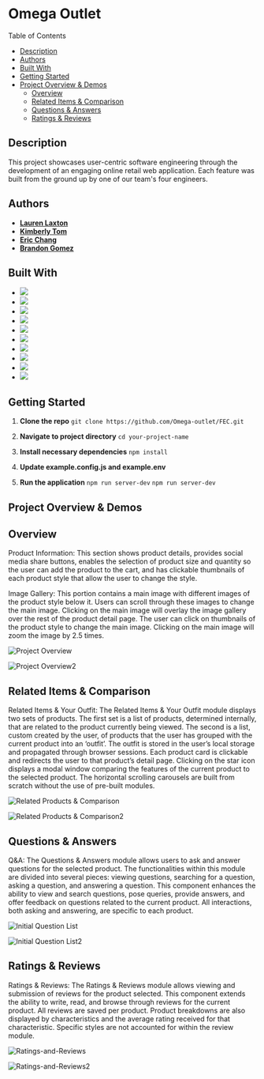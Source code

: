 # Omega Outlet

Table of Contents
- [Description](#description)
- [Authors](#authors)
- [Built With](#built-with)
- [Getting Started](#getting-started)
- [Project Overview & Demos](#project-overview--demos)
   - [Overview](#overview)
   - [Related Items & Comparison](#related-items--comparison)
   - [Questions & Answers](#questions--answers)
   - [Ratings & Reviews](#ratings--reviews)

## Description
This project showcases user-centric software engineering through the development of an engaging online retail web application. Each feature was built from the ground up by one of our team's four engineers.

## Authors

- [**Lauren Laxton**](https://github.com/LLaxt)
- [**Kimberly Tom**](https://github.com/tomki1)
- [**Eric Chang**](https://github.com/ESC8504)
- [**Brandon Gomez**](https://github.com/bgomez9212)

## Built With

- ![](https://img.shields.io/badge/-JavaScript-F7DF1E?style=flat-square&logo=javascript&logoColor=black)
- ![](https://img.shields.io/badge/-React-61DAFB?style=flat-square&logo=react&logoColor=white)
- ![](https://img.shields.io/badge/-HTML5-E34F26?style=flat-square&logo=html5&logoColor=white)
- ![](https://img.shields.io/badge/-CSS3-1572B6?style=flat-square&logo=css3&logoColor=white)
- ![](https://img.shields.io/badge/-Node.js-339933?style=flat-square&logo=node.js&logoColor=white)
- ![](https://img.shields.io/badge/-Express-black?style=flat-square&logo=express&logoColor=white)
- ![](https://img.shields.io/badge/-Amazon_AWS-232F3E?style=flat-square&logo=amazon-aws&logoColor=white)
- ![](https://img.shields.io/badge/-Jest-C21325?style=flat-square&logo=jest&logoColor=white)
- ![](https://img.shields.io/badge/-Git-F05032?style=flat-square&logo=git&logoColor=white)
- ![](https://img.shields.io/badge/-ESLint-4B32C3?style=flat-square&logo=eslint&logoColor=white)

## Getting Started

1. **Clone the repo**
   `git clone https://github.com/Omega-outlet/FEC.git`

2. **Navigate to project directory**
   `cd your-project-name`

3. **Install necessary dependencies**
   `npm install`

4. **Update example.config.js and example.env**

5. **Run the application**
   `npm run server-dev`
   `npm run server-dev`

## Project Overview & Demos

## Overview
Product Information: This section shows product details, provides social media share buttons, enables the selection of product size and quantity so the user can add the product to the cart, and has clickable thumbnails of each product style that allow the user to change the style.

Image Gallery: This portion contains a main image with different images of the product style below it.  Users can scroll through these images to change the main image.  Clicking on the main image will overlay the image gallery over the rest of the product detail page. The user can click on thumbnails of the product style to change the main image.  Clicking on the main image will zoom the image by 2.5 times.

![Project Overview](./images/overview.png)

![Project Overview2](./images/overviewZoom.png)

## Related Items & Comparison
Related Items & Your Outfit: The Related Items & Your Outfit module displays two sets of products. The first set is a list of products, determined internally, that are related to the product currently being viewed. The second is a list, custom created by the user, of products that the user has grouped with the current product into an ‘outfit’. The outfit is stored in the user’s local storage and propagated through browser sessions. Each product card is clickable and redirects the user to that product’s detail page. Clicking on the star icon displays a modal window comparing the features of the current product to the selected product. The horizontal scrolling carousels are built from scratch without the use of pre-built modules.

![Related Products & Comparison](./images/relatedItems.png)

![Related Products & Comparison2](./images/yourOutfit.png)

## Questions & Answers
Q&A: The Questions & Answers module allows users to ask and answer questions for the selected product. The functionalities within this module are divided into several pieces: viewing questions, searching for a question, asking a question, and answering a question. This component enhances the ability to view and search questions, pose queries, provide answers, and offer feedback on questions related to the current product. All interactions, both asking and answering, are specific to each product.

![Initial Question List](./images/questionsAndAnswers.png)

![Initial Question List2](./images/askYourQuestion.png)

## Ratings & Reviews
Ratings & Reviews: The Ratings & Reviews module allows viewing and submission of reviews for the product selected. This component extends the ability to write, read, and browse through reviews for the current product. All reviews are saved per product. Product breakdowns are also displayed by characteristics and the average rating received for that characteristic. Specific styles are not accounted for within the review module.

![Ratings-and-Reviews](./images/reviews.png)

![Ratings-and-Reviews2](./images/writeReview.png)
